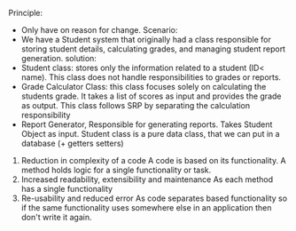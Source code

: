 Principle:
- Only have on reason for change.
Scenario:
- We have a Student system that originally had a class responsible for storing student details, calculating grades, and managing student report generation.
solution: 
- Student class: stores only the information related to a student (ID< name). This class does not handle responsibilities to grades or reports.
- Grade Calculator Class: this class focuses solely on calculating the students grade. It takes a list of scores as input and provides the grade as output. This class follows SRP by separating the calculation responsibility
- Report Generator, Responsible for generating reports. Takes Student Object as input.
Student class is a pure data class, that we can put in a database (+ getters setters)

1. Reduction in complexity of a code
	A code is based on its functionality. A method holds logic for a single functionality or task.
2. Increased readability, extensibility and maintenance
	As each method has a single functionality
3. Re-usability and reduced error
	As code separates based functionality so if the same functionality uses somewhere else in an application then don't write it again.

